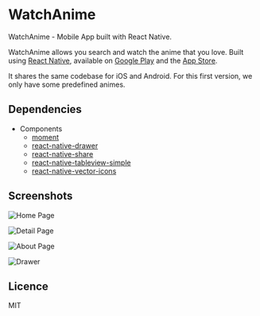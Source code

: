 # WatchAnime

WatchAnime - Mobile App built with React Native.

WatchAnime allows you search and watch the anime that you love. Built using [React Native](https://facebook.github.io/react-native/), available on [Google Play](https://play.google.com/store/apps/details?id=) and the [App Store](https://itunes.apple.com/us/app/).

It shares the same codebase for iOS and Android.
For this first version, we only have some predefined animes.

## Dependencies

  - Components
    - [moment](https://github.com/moment/moment)
    - [react-native-drawer](https://github.com/root-two/react-native-drawer)
    - [react-native-share](https://github.com/EstebanFuentealba/react-native-share)
    - [react-native-tableview-simple](https://github.com/Purii/react-native-tableview-simple)
    - [react-native-vector-icons](https://github.com/oblador/react-native-vector-icons)


## Screenshots

  ![Home Page](/img/screenshots/home-page.png)

  ![Detail Page](/img/screenshots/detail-page.png)

  ![About Page](/img/screenshots/about-page.png)

  ![Drawer](/img/screenshots/drawer.png)


## Licence

MIT
